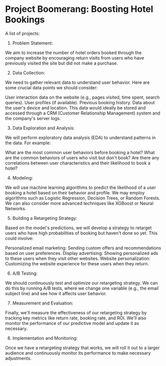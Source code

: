 # Project Boomerang: Boosting Hotel Bookings
A list of projects:

1. Problem Statement:

We aim to increase the number of hotel orders booked through the company website by encouraging return visits from users who have previously visited the site but did not make a purchase.

2. Data Collection:

We need to gather relevant data to understand user behavior. Here are some crucial data points we should consider:

User interaction data on the website (e.g., pages visited, time spent, search queries).
User profiles (if available).
Previous booking history.
Data about the user's device and location.
This data would ideally be stored and accessed through a CRM (Customer Relationship Management) system and the company's server logs.

3. Data Exploration and Analysis:

We will perform exploratory data analysis (EDA) to understand patterns in the data. For example:

What are the most common user behaviors before booking a hotel?
What are the common behaviors of users who visit but don't book?
Are there any correlations between user characteristics and their likelihood to book a hotel?

4. Modeling:

We will use machine learning algorithms to predict the likelihood of a user booking a hotel based on their behavior and profile. We may employ algorithms such as Logistic Regression, Decision Trees, or Random Forests. We can also consider more advanced techniques like XGBoost or Neural Networks.

5. Building a Retargeting Strategy:

Based on the model's predictions, we will develop a strategy to retarget users who have high probabilities of booking but haven't done so yet. This could involve:

Personalized email marketing: Sending custom offers and recommendations based on user preferences.
Display advertising: Showing personalized ads to these users when they visit other websites.
Website personalization: Customizing the website experience for these users when they return.

6. A/B Testing:

We should continuously test and optimize our retargeting strategy. We can do this by running A/B tests, where we change one variable (e.g., the email subject line) and see how it affects user behavior.

7. Measurement and Evaluation:

Finally, we'll measure the effectiveness of our retargeting strategy by tracking key metrics like return rate, booking rate, and ROI. We'll also monitor the performance of our predictive model and update it as necessary.

8. Implementation and Monitoring:

Once we have a retargeting strategy that works, we will roll it out to a larger audience and continuously monitor its performance to make necessary adjustments.
